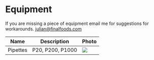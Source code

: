 # Equipment

If you are missing a piece of equipment email me for suggestions for workarounds. julian@finalfoods.com

Name | Description | Photo
-------------- | ----------- | ----------
Pipettes | P20, P200, P1000 | ![](intro-proteins-course/images/equipment.Pipettes.jpg?raw=true)
